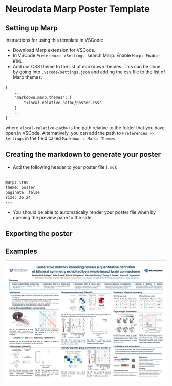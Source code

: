 # Neurodata Marp Poster Template

## Setting up Marp
Instructions for using this template in VSCode:
- Download Marp extension for VSCode.
- In VSCode `Preferences->Settings`, search Marp. Enable `Marp: Enable HTML`.
- Add our CSS theme to the list of markdown themes. This can be done by going into `.vscode/settings.json` and adding the css file to the list of Marp themes:

```
{
    ...
    "markdown.marp.themes": [
        "<local-relative-path>/poster.css"
    ]
    ...
}
```
 where `<local-relative-path>` is the path relative to the folder that you have open in VSCode. Alternatively, you can add the path to `Preferences -> Settings` in the field called `Markdown › Marp: Themes`

## Creating the markdown to generate your poster
- Add the following header to your poster file (`.md`):

```
---
marp: true
theme: poster
paginate: false
size: 36:24
---
```

- You should be able to automatically render your poster file when by opening the preview pane to the side.

## Exporting the poster 

## Examples 

![](./examples/pedigo-naisys-2022/pedigo-naisys-2022.png)
